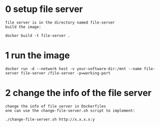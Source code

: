 0 setup file server
===
	file server is in the directory named file-server
	build the image:
```console
docker build -t file-server .
```
1 run the image
===
```console
docker run -d --network host -v your-software-dir:/mnt --name file-server file-server /file-server -p=working-port
```
2 change the info of the file server
===
	change the info of file server in Dockerfiles
	one can use the change-file-server.sh script to implement:
```console
./change-file-server.sh http://x.x.x.x:y
```
